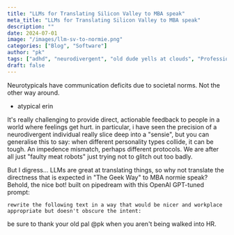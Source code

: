 ```yaml
---
title: "LLMs for Translating Silicon Valley to MBA speak"
meta_title: "LLMs for Translating Silicon Valley to MBA speak"
description: ""
date: 2024-07-01
image: "/images/llm-sv-to-normie.png"
categories: ["Blog", "Software"]
author: "pk"
tags: ["adhd", "neurodivergent", "old dude yells at clouds", "Professional Development"]
draft: false
---
```


Neurotypicals have communication deficits due to societal norms. Not the other way around.
- atypical erin

It's really challenging to provide direct, actionable feedback to people in a world where feelings get hurt. in particular, i have seen the precision of a neurodivergent individual really slice deep into a "sensie", but you can generalise this to say: when different personality types collide, it can be tough. An impedence mismatch, perhaps different protocols. We are after all just "faulty meat robots" just trying not to glitch out too badly.

But I digress...
LLMs are great at translating things, so why not translate the directness that is expected in "The Geek Way" to
MBA normie speak? Behold, the nice bot! built on pipedream with this OpenAI GPT-tuned prompt:

```
rewrite the following text in a way that would be nicer and workplace appropriate but doesn't obscure the intent:
```

be sure to thank your old pal @pk when you aren't being walked into HR.



